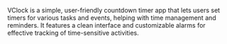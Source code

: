 VClock is a simple, user-friendly countdown timer app that lets users set timers for various tasks and events, helping with time management and reminders. It features a clean interface and customizable alarms for effective tracking of time-sensitive activities.
